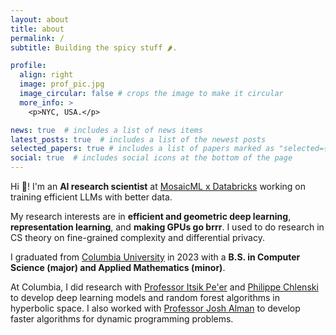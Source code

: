 ```yaml
---
layout: about
title: about
permalink: /
subtitle: Building the spicy stuff 🌶️.

profile:
  align: right
  image: prof_pic.jpg
  image_circular: false # crops the image to make it circular
  more_info: >
    <p>NYC, USA.</p>

news: true  # includes a list of news items
latest_posts: true  # includes a list of the newest posts
selected_papers: true # includes a list of papers marked as "selected={true}"
social: true  # includes social icons at the bottom of the page
---
```


Hi 👋! I'm an **AI research scientist** at [MosaicML x
Databricks](https://www.mosaicml.com/) working on training efficient LLMs with
better data.

My research interests are in **efficient and geometric deep learning**,
**representation learning**, and **making GPUs go brrr**. I used to do research in CS theory on fine-grained complexity and differential privacy.

I graduated from [Columbia University](https://www.columbia.edu/) in 2023 with a
**B.S. in Computer Science (major) and Applied Mathematics (minor)**.

At Columbia, I did research with [Professor Itsik
Pe'er](https://www.engineering.columbia.edu/faculty/itsik-peer) and [Philippe
Chlenski](http://chlenski.com/) to develop deep learning models and random
forest algorithms in hyperbolic space. I also worked with [Professor Josh
Alman](https://joshalman.com/) to develop faster algorithms for dynamic programming problems.
